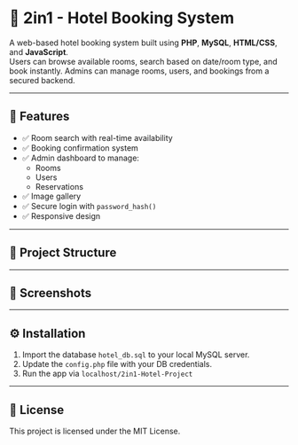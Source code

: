 # 🏨 2in1 - Hotel Booking System

A web-based hotel booking system built using **PHP**, **MySQL**, **HTML/CSS**, and **JavaScript**.  
Users can browse available rooms, search based on date/room type, and book instantly. Admins can manage rooms, users, and bookings from a secured backend.

---

## 🚀 Features

- ✅ Room search with real-time availability
- ✅ Booking confirmation system
- ✅ Admin dashboard to manage:
  - Rooms
  - Users
  - Reservations
- ✅ Image gallery
- ✅ Secure login with `password_hash()`
- ✅ Responsive design

---

## 📁 Project Structure


---

## 📸 Screenshots


---

## ⚙️ Installation

1. Import the database `hotel_db.sql` to your local MySQL server.
2. Update the `config.php` file with your DB credentials.
3. Run the app via `localhost/2in1-Hotel-Project`

---

## 📝 License

This project is licensed under the MIT License.

